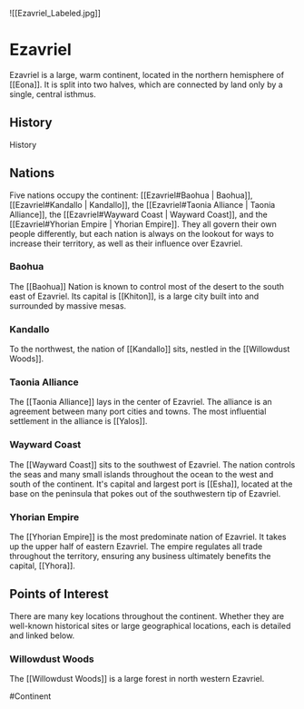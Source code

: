 ![[Ezavriel_Labeled.jpg]]

# Ezavriel

Ezavriel is a large, warm continent, located in the northern hemisphere of [[Eona]]. It is split into two halves, which are connected by land only by a single, central isthmus. 

## History
History

## Nations
Five nations occupy the continent: [[Ezavriel#Baohua | Baohua]], [[Ezavriel#Kandallo | Kandallo]], the [[Ezavriel#Taonia Alliance | Taonia Alliance]], the [[Ezavriel#Wayward Coast | Wayward Coast]], and the [[Ezavriel#Yhorian Empire | Yhorian Empire]]. They all govern their own people differently, but each nation is always on the lookout for ways to increase their territory, as well as their influence over Ezavriel.

### Baohua
The [[Baohua]] Nation is known to control most of the desert to the south east of Ezavriel. Its capital is [[Khiton]], is a large city built into and surrounded by massive mesas. 

### Kandallo
To the northwest, the nation of [[Kandallo]] sits, nestled in the [[Willowdust Woods]]. 

### Taonia Alliance
The [[Taonia Alliance]] lays in the center of Ezavriel. The alliance is an agreement between many port cities and towns. The most influential settlement in the alliance is [[Yalos]].

### Wayward Coast
The [[Wayward Coast]] sits to the southwest of Ezavriel. The nation controls the seas and many small islands throughout the ocean to the west and south of the continent. It's capital and largest port is [[Esha]], located at the base on the peninsula that pokes out of the southwestern tip of Ezavriel. 

### Yhorian Empire
The [[Yhorian Empire]] is the most predominate nation of Ezavriel. It takes up the upper half of eastern Ezavriel. The empire regulates all trade throughout the territory, ensuring any business ultimately benefits the capital, [[Yhora]].

## Points of Interest
There are many key locations throughout the continent. Whether they are well-known historical sites or large geographical locations, each is detailed and linked below. 

### Willowdust Woods
The [[Willowdust Woods]] is a large forest in north western Ezavriel. 

#Continent